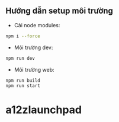## Hướng dẫn setup môi trường

- Cài node modules:

```bash
npm i --force 
```

- Môi trường dev:

```bash
npm run dev 
```

- Môi trường web:

```bash
npm run build
npm run start
```
# a12zlaunchpad
